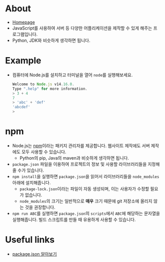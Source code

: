 # About
- [Homepage](https://nodejs.org/)
- JavaScript를 사용하여 서버 등 다양한 어플리케이션을 제작할 수 있게 해주는 프로그램입니다.
- Python, JDK와 비슷하게 생각하면 됩니다.

# Example
- 컴퓨터에 Node.js를 설치하고 터미널을 열어 `node`를 실행해보세요.
    ```JavaScript
    Welcome to Node.js v14.16.0.
    Type ".help" for more information.
    > 3 + 4
    7
    > 'abc' + 'def'
    'abcdef'
    >
    ```

# npm
- Node.js는 [npm](https://www.npmjs.com/)이라는 패키지 관리자를 제공합니다. 웹사이트 제작에도 서버 제작에도 모두 사용할 수 있습니다.
  - Python의 pip, Java의 maven과 비슷하게 생각하면 됩니다.
- `package.json` 파일을 이용하여 프로젝트의 정보 및 사용할 라이브러리들을 지정해줄 수가 있습니다.
- `npm install`을 실행하면 `package.json`을 읽어서 라이브러리들을 `node_modules` 아래에 설치해줍니다.
    - `package-lock.json`이라는 파일이 자동 생성되며, 이는 사용자가 수정할 필요가 없습니다.
    - `node_modules`의 크기는 일반적으로 **매우** 크기 때문에 git 저장소에 올리지 않는 것을 권장합니다.
- `npm run ABC`를 실행하면 `package.json`의 `scripts`에서 `ABC`에 해당하는 문자열을 실행해줍니다. 빌드 스크립트를 만들 때 유용하게 사용할 수 있습니다.

# Useful links
- [package.json 알아보기](https://velog.io/@skyepodium/package.json)

